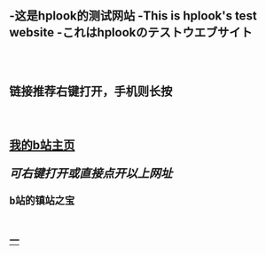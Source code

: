 <h2>-这是hplook的测试网站  -This is hplook's test website  -これはhplookのテストウエブサイト<h2>
<br>
<p>链接推荐右键打开，手机则长按</p>
<br>
 <p><a href="https://space.bilibili.com/474005040">我的b站主页</a> </p>
  <p><i> 可右键打开或直接点开以上网址 </i></p>
<p><code>b站的镇站之宝</code><br><br></p>
 <p><code><a href="https://www.bilibili.com/video/BV1GJ411x7h7?from=search&seid=4944884504655420596">一</a></code><br><br></p>
